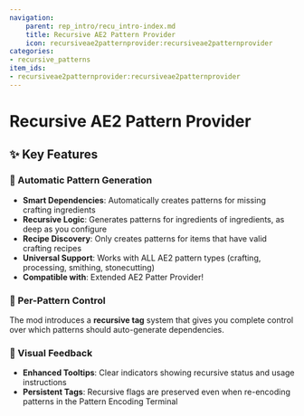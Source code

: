 ```yaml
---
navigation:
    parent: rep_intro/recu_intro-index.md
    title: Recursive AE2 Pattern Provider
    icon: recursiveae2patternprovider:recursiveae2patternprovider
categories:
- recursive_patterns
item_ids:
- recursiveae2patternprovider:recursiveae2patternprovider
---
```


# Recursive AE2 Pattern Provider

## ✨ Key Features

### 🎯 Automatic Pattern Generation
- **Smart Dependencies**: Automatically creates patterns for missing crafting ingredients
- **Recursive Logic**: Generates patterns for ingredients of ingredients, as deep as you configure
- **Recipe Discovery**: Only creates patterns for items that have valid crafting recipes
- **Universal Support**: Works with ALL AE2 pattern types (crafting, processing, smithing, stonecutting)
- **Compatible with**: Extended AE2 Patter Provider!

### 🔧 Per-Pattern Control
The mod introduces a **recursive tag** system that gives you complete control over which patterns should auto-generate dependencies.

### 🎨 Visual Feedback
- **Enhanced Tooltips**: Clear indicators showing recursive status and usage instructions
- **Persistent Tags**: Recursive flags are preserved even when re-encoding patterns in the Pattern Encoding Terminal